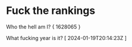# Fuck the rankings

Who the hell am I?
{ 1628065 }

What fucking year is it?
[ 2024-01-19T20:14:23Z ]
